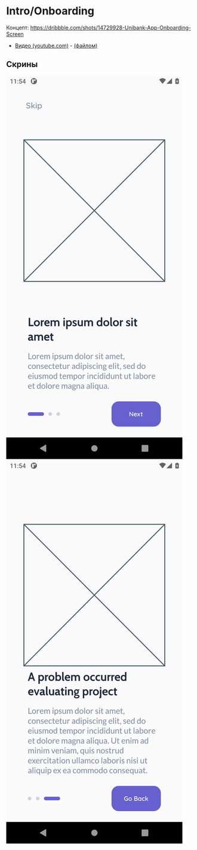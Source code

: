 # Intro/Onboarding

Концепт: <https://dribbble.com/shots/14729928-Unibank-App-Onboarding-Screen>

- [Видео (youtube.com)](https://youtu.be/GGK-pbApAic) - [(файлом)](screenshots/video.mp4)

## Скрины

![screenshot 1](screenshots/flutter_01.png)
![screenshot 2](screenshots/flutter_02.png)
